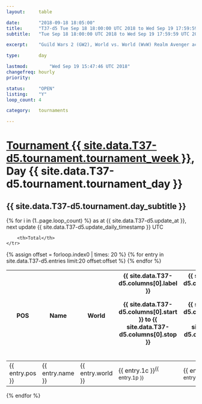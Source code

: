 ```yaml
---
layout: 	table

date: 		"2018-09-18 18:05:00"
title: 		"T37-d5 Tue Sep 18 18:00:00 UTC 2018 to Wed Sep 19 17:59:59 UTC 2018"
subtitle: 	"Tue Sep 18 18:00:00 UTC 2018 to Wed Sep 19 17:59:59 UTC 2018"

excerpt:    "Guild Wars 2 (GW2), World vs. World (WvW) Realm Avenger achivement Tournament. \"Every Kill Counts\""

type:       day

lastmod: 		"Wed Sep 19 15:47:46 UTC 2018"
changefreq: hourly
priority:   

status:     "OPEN"
listing:    "Y"
loop_count: 4

category: 	tournaments

---
```

<div class="table_header">
    <h1><a href="{{ site.data.T37-d5.tournament.week_url }}">Tournament {{ site.data.T37-d5.tournament.tournament_week }}</a>, Day {{ site.data.T37-d5.tournament.tournament_day }}</h1>
    <h2>{{ site.data.T37-d5.tournament.day_subtitle }}</h2> 
</div>

{% for i in (1..page.loop_count) %}
<span class="table_nextupdate">as at {{ site.data.T37-d5.update_at }}, next update {{ site.data.T37-d5.update_daily_timestamp }} UTC</span> 
<table class="day_table">
  <colgroup>
    <col style="width:18px">
    <col style="width:55px">
    <col style="width:55px">
    <col style="width:12px">
    <col style="width:12px">
    <col style="width:12px">
    <col style="width:12px">
    <col style="width:12px">
    <col style="width:12px">
    <col style="width:12px">
    <col style="width:12px">
    <col style="width:12px">
    <col style="width:12px">
    <col style="width:12px">
    <col style="width:12px">
    <col style="width:12px">
    <col style="width:12px">
    <col style="width:12px">
    <col style="width:12px">
    <col style="width:12px">
    <col style="width:12px">
    <col style="width:12px">
    <col style="width:12px">
    <col style="width:12px">
    <col style="width:12px">
    <col style="width:12px">
    <col style="width:12px">
    <col style="width:18px">
  </colgroup>  
  <thead>
    <tr>
        <th>POS</th>
        <th class="AlignLeft">Name</th>
        <th class="AlignLeft">World</th>

<th><div class="label">{{ site.data.T37-d5.columns[0].label }}<p class="onhover">{{ site.data.T37-d5.columns[0].start }} to {{ site.data.T37-d5.columns[0].stop }}</p></div>​</th>
<th><div class="label">{{ site.data.T37-d5.columns[1].label }}<p class="onhover">{{ site.data.T37-d5.columns[1].start }} to {{ site.data.T37-d5.columns[1].stop }}</p></div>​</th>
<th><div class="label">{{ site.data.T37-d5.columns[2].label }}<p class="onhover">{{ site.data.T37-d5.columns[2].start }} to {{ site.data.T37-d5.columns[2].stop }}</p></div>​</th>
<th><div class="label">{{ site.data.T37-d5.columns[3].label }}<p class="onhover">{{ site.data.T37-d5.columns[3].start }} to {{ site.data.T37-d5.columns[3].stop }}</p></div>​</th>
<th><div class="label">{{ site.data.T37-d5.columns[4].label }}<p class="onhover">{{ site.data.T37-d5.columns[4].start }} to {{ site.data.T37-d5.columns[4].stop }}</p></div>​</th>
<th><div class="label">{{ site.data.T37-d5.columns[5].label }}<p class="onhover">{{ site.data.T37-d5.columns[5].start }} to {{ site.data.T37-d5.columns[5].stop }}</p></div>​</th>
<th><div class="label">{{ site.data.T37-d5.columns[6].label }}<p class="onhover">{{ site.data.T37-d5.columns[6].start }} to {{ site.data.T37-d5.columns[6].stop }}</p></div>​</th>
<th><div class="label">{{ site.data.T37-d5.columns[7].label }}<p class="onhover">{{ site.data.T37-d5.columns[7].start }} to {{ site.data.T37-d5.columns[7].stop }}</p></div>​</th>
<th><div class="label">{{ site.data.T37-d5.columns[8].label }}<p class="onhover">{{ site.data.T37-d5.columns[8].start }} to {{ site.data.T37-d5.columns[8].stop }}</p></div>​</th>
<th><div class="label">{{ site.data.T37-d5.columns[9].label }}<p class="onhover">{{ site.data.T37-d5.columns[9].start }} to {{ site.data.T37-d5.columns[9].stop }}</p></div>​</th>
<th><div class="label">{{ site.data.T37-d5.columns[10].label }}<p class="onhover">{{ site.data.T37-d5.columns[10].start }} to {{ site.data.T37-d5.columns[10].stop }}</p></div>​</th>

<th><div class="label">{{ site.data.T37-d5.columns[11].label }}<p class="onhover">{{ site.data.T37-d5.columns[11].start }} to {{ site.data.T37-d5.columns[11].stop }}</p></div>​</th>
<th><div class="label">{{ site.data.T37-d5.columns[12].label }}<p class="onhover">{{ site.data.T37-d5.columns[12].start }} to {{ site.data.T37-d5.columns[12].stop }}</p></div>​</th>
<th><div class="label">{{ site.data.T37-d5.columns[13].label }}<p class="onhover">{{ site.data.T37-d5.columns[13].start }} to {{ site.data.T37-d5.columns[13].stop }}</p></div>​</th>
<th><div class="label">{{ site.data.T37-d5.columns[14].label }}<p class="onhover">{{ site.data.T37-d5.columns[14].start }} to {{ site.data.T37-d5.columns[14].stop }}</p></div>​</th>
<th><div class="label">{{ site.data.T37-d5.columns[15].label }}<p class="onhover">{{ site.data.T37-d5.columns[15].start }} to {{ site.data.T37-d5.columns[15].stop }}</p></div>​</th>
<th><div class="label">{{ site.data.T37-d5.columns[16].label }}<p class="onhover">{{ site.data.T37-d5.columns[16].start }} to {{ site.data.T37-d5.columns[16].stop }}</p></div>​</th>
<th><div class="label">{{ site.data.T37-d5.columns[17].label }}<p class="onhover">{{ site.data.T37-d5.columns[17].start }} to {{ site.data.T37-d5.columns[17].stop }}</p></div>​</th>
<th><div class="label">{{ site.data.T37-d5.columns[18].label }}<p class="onhover">{{ site.data.T37-d5.columns[18].start }} to {{ site.data.T37-d5.columns[18].stop }}</p></div>​</th>
<th><div class="label">{{ site.data.T37-d5.columns[19].label }}<p class="onhover">{{ site.data.T37-d5.columns[19].start }} to {{ site.data.T37-d5.columns[19].stop }}</p></div>​</th>
<th><div class="label">{{ site.data.T37-d5.columns[20].label }}<p class="onhover">{{ site.data.T37-d5.columns[20].start }} to {{ site.data.T37-d5.columns[20].stop }}</p></div>​</th>

<th><div class="label">{{ site.data.T37-d5.columns[21].label }}<p class="onhover">{{ site.data.T37-d5.columns[21].start }} to {{ site.data.T37-d5.columns[21].stop }}</p></div>​</th>
<th><div class="label">{{ site.data.T37-d5.columns[22].label }}<p class="onhover">{{ site.data.T37-d5.columns[22].start }} to {{ site.data.T37-d5.columns[22].stop }}</p></div>​</th>
<th><div class="label">{{ site.data.T37-d5.columns[23].label }}<p class="onhover">{{ site.data.T37-d5.columns[23].start }} to {{ site.data.T37-d5.columns[23].stop }}</p></div>​</th>

        <th>Total</th>
    </tr>
  </thead>
  {% assign offset = forloop.index0 | times: 20 %}
<tbody>
{% for entry in site.data.T37-d5.entries limit:20 offset:offset %}
  <tr>
    <td class="pl{{ entry.pos }}">{{ entry.pos }}</td>
    <td class="AlignLeft">{{ entry.name }}</td>
    <td class="AlignLeft">{{ entry.world }}</td>
    <td class="pl{{ entry.1p }}">{{ entry.1c }}<sup>{{ entry.1p }}</sup></td>
    <td class="pl{{ entry.2p }}">{{ entry.2c }}<sup>{{ entry.2p }}</sup></td>
    <td class="pl{{ entry.3p }}">{{ entry.3c }}<sup>{{ entry.3p }}</sup></td>
    <td class="pl{{ entry.4p }}">{{ entry.4c }}<sup>{{ entry.4p }}</sup></td>
    <td class="pl{{ entry.5p }}">{{ entry.5c }}<sup>{{ entry.5p }}</sup></td>
    <td class="pl{{ entry.6p }}">{{ entry.6c }}<sup>{{ entry.6p }}</sup></td>
    <td class="pl{{ entry.7p }}">{{ entry.7c }}<sup>{{ entry.7p }}</sup></td>
    <td class="pl{{ entry.8p }}">{{ entry.8c }}<sup>{{ entry.8p }}</sup></td>
    <td class="pl{{ entry.9p }}">{{ entry.9c }}<sup>{{ entry.9p }}</sup></td>
    <td class="pl{{ entry.10p }}">{{ entry.10c }}<sup>{{ entry.10p }}</sup></td>
    <td class="pl{{ entry.11p }}">{{ entry.11c }}<sup>{{ entry.11p }}</sup></td>
    <td class="pl{{ entry.12p }}">{{ entry.12c }}<sup>{{ entry.12p }}</sup></td>
    <td class="pl{{ entry.13p }}">{{ entry.13c }}<sup>{{ entry.13p }}</sup></td>
    <td class="pl{{ entry.14p }}">{{ entry.14c }}<sup>{{ entry.14p }}</sup></td>
    <td class="pl{{ entry.15p }}">{{ entry.15c }}<sup>{{ entry.15p }}</sup></td>
    <td class="pl{{ entry.16p }}">{{ entry.16c }}<sup>{{ entry.16p }}</sup></td>
    <td class="pl{{ entry.17p }}">{{ entry.17c }}<sup>{{ entry.17p }}</sup></td>
    <td class="pl{{ entry.18p }}">{{ entry.18c }}<sup>{{ entry.18p }}</sup></td>
    <td class="pl{{ entry.19p }}">{{ entry.19c }}<sup>{{ entry.19p }}</sup></td>
    <td class="pl{{ entry.20p }}">{{ entry.20c }}<sup>{{ entry.20p }}</sup></td>
    <td class="pl{{ entry.21p }}">{{ entry.21c }}<sup>{{ entry.21p }}</sup></td>
    <td class="pl{{ entry.22p }}">{{ entry.22c }}<sup>{{ entry.22p }}</sup></td>
    <td class="pl{{ entry.23p }}">{{ entry.23c }}<sup>{{ entry.23p }}</sup></td>
    <td class="pl{{ entry.24p }}">{{ entry.24c }}<sup>{{ entry.24p }}</sup></td>
    <td>{{ entry.total }}</td>
  </tr>
{% endfor %}  
</tbody>
</table>
<div class="leaderboard"></div>
{% endfor %}

<div class="commentary">
</div>



